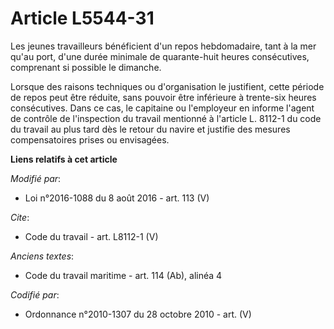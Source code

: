 # Article L5544-31

Les jeunes travailleurs bénéficient d'un repos hebdomadaire, tant à la mer qu'au port, d'une durée minimale de quarante-huit
heures consécutives, comprenant si possible le dimanche. 

Lorsque des raisons techniques ou d'organisation le justifient, cette période de repos peut être réduite, sans pouvoir être
inférieure à trente-six heures consécutives. Dans ce cas, le capitaine ou l'employeur en informe l'agent de contrôle de
l'inspection du travail mentionné à l'article L. 8112-1 du code du travail au plus tard dès le retour du navire et justifie
des mesures compensatoires prises ou envisagées.

**Liens relatifs à cet article**

_Modifié par_:

  - Loi n°2016-1088 du 8 août 2016 - art. 113 (V)

_Cite_:

  - Code du travail - art. L8112-1 (V)

_Anciens textes_:

  - Code du travail maritime - art. 114 (Ab), alinéa 4

_Codifié par_:

  - Ordonnance n°2010-1307 du 28 octobre 2010 - art. (V)
